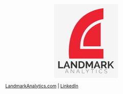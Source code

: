 <p align="center">
  <img src="https://raw.githubusercontent.com/Landmark-Analytics/.github/main/profile/Landmark-stacked-dark-text-light-bg.png" alt="drawing" style="width:200px;"/>
</p>

[LandmarkAnalytics.com](http://LandmarkAnalytics.com) | [LinkedIn](https://www.linkedin.com/company/landmark-analytics/)
